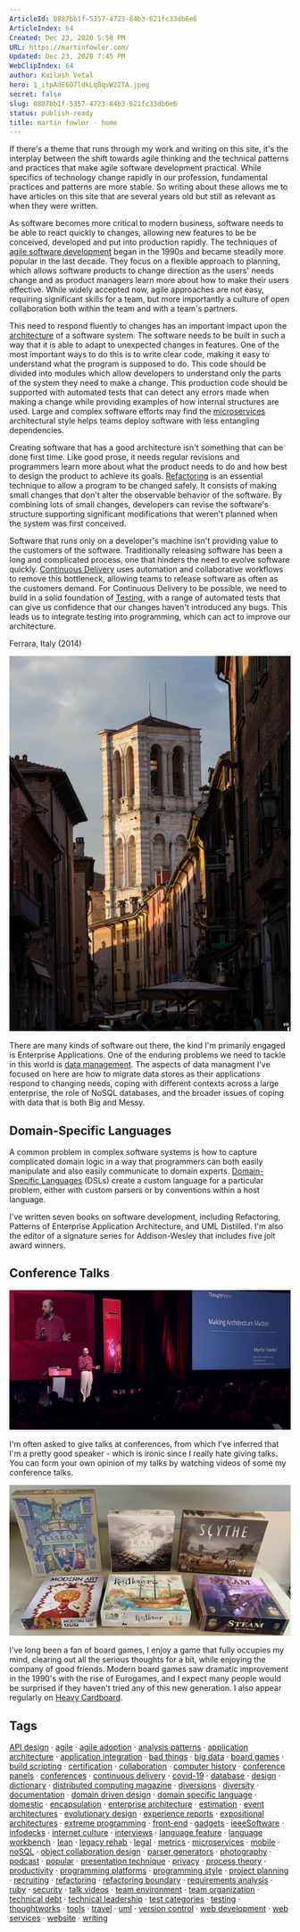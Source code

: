 ```yaml
---
ArticleId: 0887bb1f-5357-4723-84b3-621fc33db6e6
ArticleIndex: 64
Created: Dec 23, 2020 5:58 PM
URL: https://martinfowler.com/
Updated: Dec 23, 2020 7:45 PM
WebClipIndex: 64
author: Kailash Vetal
hero: 1_itpAdE6O7ldkLqBqvW2ZTA.jpeg
secret: false
slug: 0887bb1f-5357-4723-84b3-621fc33db6e6
status: publish-ready
title: martin fowler - home
---
```

If there's a theme that runs through my work and writing on this site, it's the interplay between the shift towards agile thinking and the technical patterns and practices that make agile software development practical. While specifics of technology change rapidly in our profession, fundamental practices and patterns are more stable. So writing about these allows me to have articles on this site that are several years old but still as relevant as when they were written.

As software becomes more critical to modern business, software needs to be able to react quickly to changes, allowing new features to be be conceived, developed and put into production rapidly. The techniques of [agile software development](https://martinfowler.com/agile.html) began in the 1990s and became steadily more popular in the last decade. They focus on a flexible approach to planning, which allows software products to change direction as the users' needs change and as product managers learn more about how to make their users effective. While widely accepted now, agile approaches are not easy, requiring significant skills for a team, but more importantly a culture of open collaboration both within the team and with a team's partners.

This need to respond fluently to changes has an important impact upon the [architecture](https://martinfowler.com/architecture) of a software system. The software needs to be built in such a way that it is able to adapt to unexpected changes in features. One of the most important ways to do this is to write clear code, making it easy to understand what the program is supposed to do. This code should be divided into modules which allow developers to understand only the parts of the system they need to make a change. This production code should be supported with automated tests that can detect any errors made when making a change while providing examples of how internal structures are used. Large and complex software efforts may find the [microservices](https://martinfowler.com/microservices) architectural style helps teams deploy software with less entangling dependencies.

Creating software that has a good architecture isn't something that can be done first time. Like good prose, it needs regular revisions and programmers learn more about what the product needs to do and how best to design the product to achieve its goals. [Refactoring](https://refactoring.com/) is an essential technique to allow a program to be changed safely. It consists of making small changes that don't alter the observable behavior of the software. By combining lots of small changes, developers can revise the software's structure supporting significant modifications that weren't planned when the system was first conceived.

Software that runs only on a developer's machine isn't providing value to the customers of the software. Traditionally releasing software has been a long and complicated process, one that hinders the need to evolve software quickly. [Continuous Delivery](https://martinfowler.com/delivery.html) uses automation and collaborative workflows to remove this bottleneck, allowing teams to release software as often as the customers demand. For Continuous Delivery to be possible, we need to build in a solid foundation of [Testing](https://martinfowler.com/testing), with a range of automated tests that can give us confidence that our changes haven't introduced any bugs. This leads us to integrate testing into programming, which can act to improve our architecture.

Ferrara, Italy (2014)

![64%20f18b325b9b8d40fc96cea7036531cc6c/123.jpg](64%20f18b325b9b8d40fc96cea7036531cc6c/123.jpg)

There are many kinds of software out there, the kind I'm primarily engaged is Enterprise Applications. One of the enduring problems we need to tackle in this world is [data management](https://martinfowler.com/data). The aspects of data managment I've focused on here are how to migrate data stores as their applications respond to changing needs, coping with different contexts across a large enterprise, the role of NoSQL databases, and the broader issues of coping with data that is both Big and Messy.

## Domain-Specific Languages

A common problem in complex software systems is how to capture complicated domain logic in a way that programmers can both easily manipulate and also easily communicate to domain experts. [Domain-Specific Languages](https://martinfowler.com/dsl.html) (DSLs) create a custom language for a particular problem, either with custom parsers or by conventions within a host language.

I've written seven books on software development, including Refactoring, Patterns of Enterprise Application Architecture, and UML Distilled. I'm also the editor of a signature series for Addison-Wesley that includes five jolt award winners.

## Conference Talks

![64%20f18b325b9b8d40fc96cea7036531cc6c/oscon.png](64%20f18b325b9b8d40fc96cea7036531cc6c/oscon.png)

I'm often asked to give talks at conferences, from which I've inferred that I'm a pretty good speaker - which is ironic since I really hate giving talks. You can form your own opinion of my talks by watching videos of some my conference talks.

![64%20f18b325b9b8d40fc96cea7036531cc6c/board-games.png](64%20f18b325b9b8d40fc96cea7036531cc6c/board-games.png)

I've long been a fan of board games, I enjoy a game that fully occupies my mind, clearing out all the serious thoughts for a bit, while enjoying the company of good friends. Modern board games saw dramatic improvement in the 1990's with the rise of Eurogames, and I expect many people would be surprised if they haven't tried any of this new generation. I also appear regularly on [Heavy Cardboard](https://martinfowler.com/bliki/HeavyCardboard.html).

## Tags

[API design](https://martinfowler.com/tags/API%20design.html) · [agile](https://martinfowler.com/tags/agile.html) · [agile adoption](https://martinfowler.com/tags/agile%20adoption.html) · [analysis patterns](https://martinfowler.com/tags/analysis%20patterns.html) · [application architecture](https://martinfowler.com/tags/application%20architecture.html) · [application integration](https://martinfowler.com/tags/application%20integration.html) · [bad things](https://martinfowler.com/tags/bad%20things.html) · [big data](https://martinfowler.com/tags/big%20data.html) · [board games](https://martinfowler.com/tags/board%20games.html) · [build scripting](https://martinfowler.com/tags/build%20scripting.html) · [certification](https://martinfowler.com/tags/certification.html) · [collaboration](https://martinfowler.com/tags/collaboration.html) · [computer history](https://martinfowler.com/tags/computer%20history.html) · [conference panels](https://martinfowler.com/tags/conference%20panels.html) · [conferences](https://martinfowler.com/tags/conferences.html) · [continuous delivery](https://martinfowler.com/tags/continuous%20delivery.html) · [covid-19](https://martinfowler.com/tags/covid-19.html) · [database](https://martinfowler.com/tags/database.html) · [design](https://martinfowler.com/tags/design.html) · [dictionary](https://martinfowler.com/tags/dictionary.html) · [distributed computing magazine](https://martinfowler.com/tags/distributed%20computing%20magazine.html) · [diversions](https://martinfowler.com/tags/diversions.html) · [diversity](https://martinfowler.com/tags/diversity.html) · [documentation](https://martinfowler.com/tags/documentation.html) · [domain driven design](https://martinfowler.com/tags/domain%20driven%20design.html) · [domain specific language](https://martinfowler.com/tags/domain%20specific%20language.html) · [domestic](https://martinfowler.com/tags/domestic.html) · [encapsulation](https://martinfowler.com/tags/encapsulation.html) · [enterprise architecture](https://martinfowler.com/tags/enterprise%20architecture.html) · [estimation](https://martinfowler.com/tags/estimation.html) · [event architectures](https://martinfowler.com/tags/event%20architectures.html) · [evolutionary design](https://martinfowler.com/tags/evolutionary%20design.html) · [experience reports](https://martinfowler.com/tags/experience%20reports.html) · [expositional architectures](https://martinfowler.com/tags/expositional%20architectures.html) · [extreme programming](https://martinfowler.com/tags/extreme%20programming.html) · [front-end](https://martinfowler.com/tags/front-end.html) · [gadgets](https://martinfowler.com/tags/gadgets.html) · [ieeeSoftware](https://martinfowler.com/tags/ieeeSoftware.html) · [infodecks](https://martinfowler.com/tags/infodecks.html) · [internet culture](https://martinfowler.com/tags/internet%20culture.html) · [interviews](https://martinfowler.com/tags/interviews.html) · [language feature](https://martinfowler.com/tags/language%20feature.html) · [language workbench](https://martinfowler.com/tags/language%20workbench.html) · [lean](https://martinfowler.com/tags/lean.html) · [legacy rehab](https://martinfowler.com/tags/legacy%20rehab.html) · [legal](https://martinfowler.com/tags/legal.html) · [metrics](https://martinfowler.com/tags/metrics.html) · [microservices](https://martinfowler.com/tags/microservices.html) · [mobile](https://martinfowler.com/tags/mobile.html) · [noSQL](https://martinfowler.com/tags/noSQL.html) · [object collaboration design](https://martinfowler.com/tags/object%20collaboration%20design.html) · [parser generators](https://martinfowler.com/tags/parser%20generators.html) · [photography](https://martinfowler.com/tags/photography.html) · [podcast](https://martinfowler.com/tags/podcast.html) · [popular](https://martinfowler.com/tags/popular.html) · [presentation technique](https://martinfowler.com/tags/presentation%20technique.html) · [privacy](https://martinfowler.com/tags/privacy.html) · [process theory](https://martinfowler.com/tags/process%20theory.html) · [productivity](https://martinfowler.com/tags/productivity.html) · [programming platforms](https://martinfowler.com/tags/programming%20platforms.html) · [programming style](https://martinfowler.com/tags/programming%20style.html) · [project planning](https://martinfowler.com/tags/project%20planning.html) · [recruiting](https://martinfowler.com/tags/recruiting.html) · [refactoring](https://martinfowler.com/tags/refactoring.html) · [refactoring boundary](https://martinfowler.com/tags/refactoring%20boundary.html) · [requirements analysis](https://martinfowler.com/tags/requirements%20analysis.html) · [ruby](https://martinfowler.com/tags/ruby.html) · [security](https://martinfowler.com/tags/security.html) · [talk videos](https://martinfowler.com/tags/talk%20videos.html) · [team environment](https://martinfowler.com/tags/team%20environment.html) · [team organization](https://martinfowler.com/tags/team%20organization.html) · [technical debt](https://martinfowler.com/tags/technical%20debt.html) · [technical leadership](https://martinfowler.com/tags/technical%20leadership.html) · [test categories](https://martinfowler.com/tags/test%20categories.html) · [testing](https://martinfowler.com/tags/testing.html) · [thoughtworks](https://martinfowler.com/tags/thoughtworks.html) · [tools](https://martinfowler.com/tags/tools.html) · [travel](https://martinfowler.com/tags/travel.html) · [uml](https://martinfowler.com/tags/uml.html) · [version control](https://martinfowler.com/tags/version%20control.html) · [web development](https://martinfowler.com/tags/web%20development.html) · [web services](https://martinfowler.com/tags/web%20services.html) · [website](https://martinfowler.com/tags/website.html) · [writing](https://martinfowler.com/tags/writing.html)
